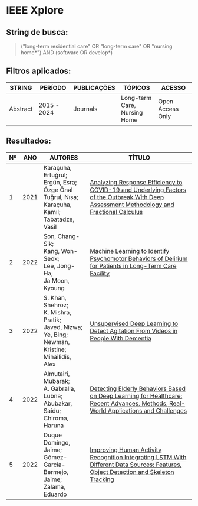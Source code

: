 # IEEE Xplore

## String de busca:
> ("long-term residential care" OR "long-term care" OR "nursing home*") AND (software OR develop*)

## Filtros aplicados:
| STRING | PERÍODO | PUBLICAÇÕES | TÓPICOS | ACESSO |
| ------ | ------- | ----------- | ------- | ------ |
| Abstract | 2015 - 2024 | Journals | Long-term Care,<br>Nursing Home | Open Access Only |

## Resultados:
| Nº | ANO | AUTORES | TÍTULO |
| -- | --- | ------- | ------ |
| 1 | 2021 | Karaçuha, Ertuğrul;<br>Ergün, Esra;<br>Özge Önal Tuğrul, Nısa;<br>Karaçuha, Kamıl;<br>Tabatadze, Vasil | [Analyzing Response Efficiency to COVID-19 and Underlying Factors of the Outbreak With Deep Assessment Methodology and Fractional Calculus](https://ieeexplore.ieee.org/document/9623535) |
| 2 | 2022 | Son, Chang-Sik;<br>Kang, Won-Seok;<br>Lee, Jong-Ha;<br>Ja Moon, Kyoung | [Machine Learning to Identify Psychomotor Behaviors of Delirium for Patients in Long-Term Care Facility](https://ieeexplore.ieee.org/document/9556566) |
| 3 | 2022 | S. Khan, Shehroz;<br>K. Mishra, Pratik;<br>Javed, Nizwa;<br>Ye, Bing;<br>Newman, Kristine;<br>Mihailidis, Alex | [Unsupervised Deep Learning to Detect Agitation From Videos in People With Dementia](https://ieeexplore.ieee.org/document/9684388) |
| 4 | 2022 | Almutairi, Mubarak;<br>A. Gabralla, Lubna;<br>Abubakar, Saidu;<br>Chiroma, Haruna | [Detecting Elderly Behaviors Based on Deep Learning for Healthcare: Recent Advances, Methods, Real-World Applications and Challenges](https://ieeexplore.ieee.org/document/9808115) |
| 5 | 2022 | Duque Domingo, Jaime;<br>Gómez-García-Bermejo, Jaime;<br>Zalama, Eduardo | [Improving Human Activity Recognition Integrating LSTM With Different Data Sources: Features, Object Detection and Skeleton Tracking](https://ieeexplore.ieee.org/document/9807301) |